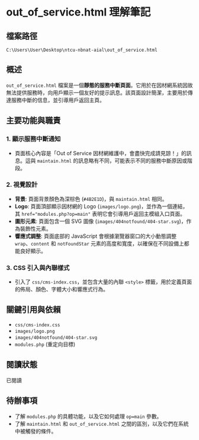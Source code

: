 # out_of_service.html 理解筆記

## 檔案路徑
`C:\Users\User\Desktop\ntcu-nbnat-aial\out_of_service.html`

## 概述
`out_of_service.html` 檔案是一個**靜態的服務中斷頁面**。它用於在因材網系統因故無法提供服務時，向用戶顯示一個友好的提示訊息。該頁面設計簡潔，主要用於傳達服務中斷的信息，並引導用戶返回主頁。

## 主要功能與職責

### 1. 顯示服務中斷通知
- 頁面核心內容是「Out of Service 因材網維護中，會盡快完成請見諒！」的訊息。這與 `maintain.html` 的訊息略有不同，可能表示不同的服務中斷原因或階段。

### 2. 視覺設計
- **背景**: 頁面背景顏色為深棕色 (`#4B2E1D`)，與 `maintain.html` 相同。
- **Logo**: 頁面頂部顯示因材網的 Logo (`images/logo.png`)，並作為一個連結，其 `href="modules.php?op=main"` 表明它會引導用戶返回主模組入口頁面。
- **圖形元素**: 頁面包含一個 SVG 圖像 (`images/404notfound/404-star.svg`)，作為裝飾性元素。
- **響應式調整**: 頁面底部的 JavaScript 會根據瀏覽器窗口的大小動態調整 `wrap`、`content` 和 `notFoundStar` 元素的高度和寬度，以確保在不同設備上都能良好顯示。

### 3. CSS 引入與內聯樣式
- 引入了 `css/cms-index.css`，並包含大量的內聯 `<style>` 標籤，用於定義頁面的佈局、顏色、字體大小和響應式行為。

## 關鍵引用與依賴
- `css/cms-index.css`
- `images/logo.png`
- `images/404notfound/404-star.svg`
- `modules.php` (重定向目標)

## 閱讀狀態
已閱讀

## 待辦事項
- 了解 `modules.php` 的具體功能，以及它如何處理 `op=main` 參數。
- 了解 `maintain.html` 和 `out_of_service.html` 之間的區別，以及它們在系統中被觸發的條件。
